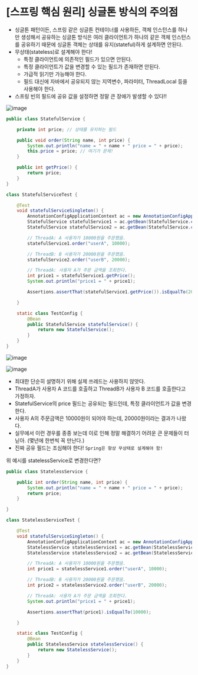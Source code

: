 # [스프링 핵심 원리] 싱글톤 방식의 주의점

- 싱글톤 패턴이든, 스프링 같은 싱글톤 컨테이너를 사용하든, 객체 인스턴스를 하나만 생성해서 공유하는 싱글톤 방식은 여러 클라이언트가 하나의 같은 객체 인스턴스를 공유하기 때문에 싱글톤 객체는 상태를 유지(stateful)하게 설계하면 안된다.
- 무상태(stateless)로 설계해야 한다!
  - 특정 클라이언트에 의존적인 필드가 있으면 안된다.
  - 특정 클라이언트가 값을 변경할 수 있는 필드가 존재하면 안된다.
  - 가급적 읽기만 가능해야 한다.
  - 필드 대신에 자바에서 공유되지 않는 지역변수, 파라미터, ThreadLocal 등을 사용해야 한다.
- 스프링 빈의 필드에 공유 값을 설정하면 정말 큰 장애가 발생할 수 있다!!

![image](https://user-images.githubusercontent.com/37948906/142728195-198bdece-c65a-49b7-b1fb-e7addfdb4881.png)

```java
public class StatefulService {

    private int price; // 상태를 유지하는 필드

    public void order(String name, int price) {
        System.out.println("name = " + name + " price = " + price);
        this.price = price; // 여기가 문제!
    }

    public int getPrice() {
        return price;
    }
}

```

```java
class StatefulServiceTest {

    @Test
    void statefulServiceSingleton() {
        AnnotationConfigApplicationContext ac = new AnnotationConfigApplicationContext(TestConfig.class);
        StatefulService statefulService1 = ac.getBean(StatefulService.class);
        StatefulService statefulService2 = ac.getBean(StatefulService.class);

        // ThreadA: A 사용자가 10000원을 주문했음.
        statefulService1.order("userA", 10000);

        // ThreadB: B 사용자가 20000원을 주문했음.
        statefulService2.order("userB", 20000);

        // ThreadA: 사용자 A가 주문 금액을 조회한다.
        int price1 = statefulService1.getPrice();
        System.out.println("price1 = " + price1);

        Assertions.assertThat(statefulService1.getPrice()).isEqualTo(20000);

    }

    static class TestConfig {
        @Bean
        public StatefulService statefulService() {
            return new StatefulService();
        }
    }
}
```
![image](https://user-images.githubusercontent.com/37948906/142728407-7d0a8f1d-8682-45b7-bf03-40dd1b9d8b9b.png)

![image](https://user-images.githubusercontent.com/37948906/142728399-b5480a5b-d1af-4072-85e0-384b9cefb277.png)

- 최대한 단순히 설명하기 위해 실제 쓰레드는 사용하지 않앗다.
- ThreadA가 사용자 A 코드를 호출하고 ThreadB가 사용자 B 코드를 호출한다고 가정하자.
- StatefulService의 price 필드는 공유되는 필드인데, 특정 클라이언트가 값을 변경한다.
- 사용자 A의 주문금액은 10000원이 되어야 하는데, 20000원이라는 결과가 나왔다.
- 실무에서 이런 경우를 종종 보는데 이로 인해 정말 해결하기 어려운 큰 문제들이 터닏아. (몇년에 한번씩 꼭 만난다.)
- 진짜 공유 필드는 조심해야 한다! `Spring은 항상 무상태로 설계해야 함!`

위 예시를 statelessService로 변경한다면?

```java
public class StatelessService {

    public int order(String name, int price) {
        System.out.println("name = " + name + " price = " + price);
        return price;
    }

}
```

```java
class StatelessServiceTest {

    @Test
    void statefulServiceSingleton() {
        AnnotationConfigApplicationContext ac = new AnnotationConfigApplicationContext(TestConfig.class);
        StatelessService statelessService1 = ac.getBean(StatelessService.class);
        StatelessService statelessService2 = ac.getBean(StatelessService.class);

        // ThreadA: A 사용자가 10000원을 주문했음.
        int price1 = statelessService1.order("userA", 10000);

        // ThreadB: B 사용자가 20000원을 주문했음.
        int price2 = statelessService2.order("userB", 20000);

        // ThreadA: 사용자 A가 주문 금액을 조회한다.
        System.out.println("price1 = " + price1);

        Assertions.assertThat(price1).isEqualTo(10000);

    }

    static class TestConfig {
        @Bean
        public StatelessService statelessService() {
            return new StatelessService();
        }
    }
}
```